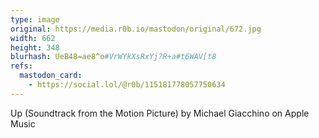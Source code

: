 ```yaml
---
type: image
original: https://media.r0b.io/mastodon/original/672.jpg
width: 662
height: 348
blurhash: UeB48=ae8^o#VrWYkXsRxYj?R+a#t6WAV[t8
refs:
  mastodon_card:
    - https://social.lol/@r0b/115181778057750634
---
```


Up (Soundtrack from the Motion Picture) by Michael Giacchino on Apple Music
